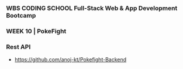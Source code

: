### WBS CODING SCHOOL Full-Stack Web & App Development Bootcamp
### WEEK 10 | PokeFight
### Rest API
- https://github.com/anoj-kt/Pokefight-Backend
